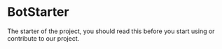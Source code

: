 # BotStarter
The starter of the project, you should read this before you start using or contribute to our project.
